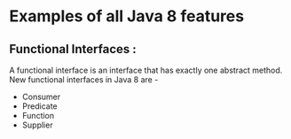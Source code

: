 # Examples of all Java 8 features

## Functional Interfaces : 
A functional interface is an interface that has exactly one abstract method.
New functional interfaces in Java 8 are -
- Consumer
- Predicate
- Function
- Supplier





